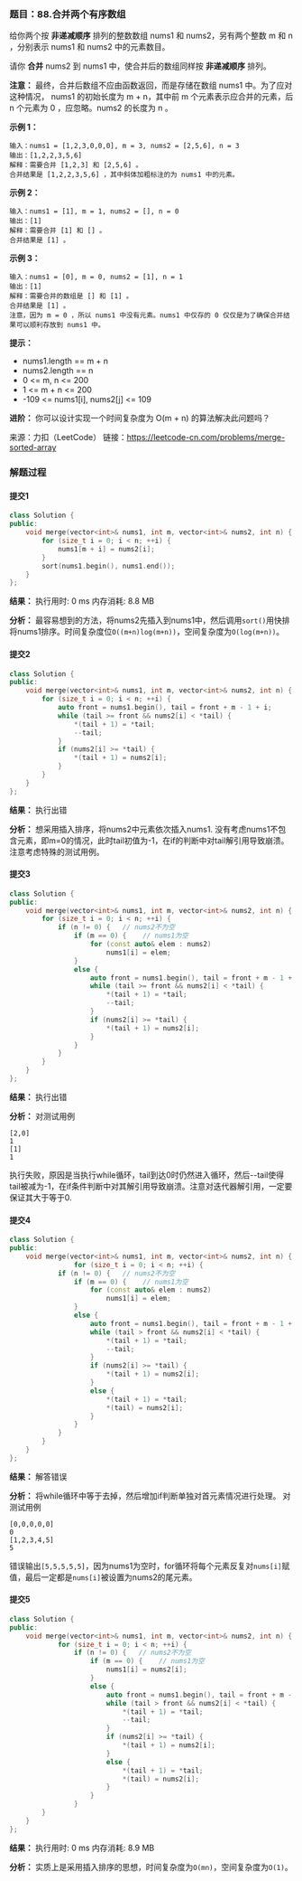 ### 题目：88.合并两个有序数组
给你两个按 **非递减顺序** 排列的整数数组 nums1 和 nums2，另有两个整数 m 和 n ，分别表示 nums1 和 nums2 中的元素数目。

请你 **合并** nums2 到 nums1 中，使合并后的数组同样按 **非递减顺序** 排列。

**注意：** 最终，合并后数组不应由函数返回，而是存储在数组 nums1 中。为了应对这种情况，
nums1 的初始长度为 m + n，其中前 m 个元素表示应合并的元素，后 n 个元素为 0 ，应忽略。nums2 的长度为 n 。


**示例 1：**
```
输入：nums1 = [1,2,3,0,0,0], m = 3, nums2 = [2,5,6], n = 3
输出：[1,2,2,3,5,6]
解释：需要合并 [1,2,3] 和 [2,5,6] 。
合并结果是 [1,2,2,3,5,6] ，其中斜体加粗标注的为 nums1 中的元素。
```
**示例 2：**
```
输入：nums1 = [1], m = 1, nums2 = [], n = 0
输出：[1]
解释：需要合并 [1] 和 [] 。
合并结果是 [1] 。
```
**示例 3：**
```
输入：nums1 = [0], m = 0, nums2 = [1], n = 1
输出：[1]
解释：需要合并的数组是 [] 和 [1] 。
合并结果是 [1] 。
注意，因为 m = 0 ，所以 nums1 中没有元素。nums1 中仅存的 0 仅仅是为了确保合并结果可以顺利存放到 nums1 中。
```

**提示：**
- nums1.length == m + n
- nums2.length == n
- 0 <= m, n <= 200
- 1 <= m + n <= 200
- -109 <= nums1[i], nums2[j] <= 109

**进阶：** 你可以设计实现一个时间复杂度为 O(m + n) 的算法解决此问题吗？

来源：力扣（LeetCode）
链接：https://leetcode-cn.com/problems/merge-sorted-array

### 解题过程
#### 提交1
```C++
class Solution {
public:
    void merge(vector<int>& nums1, int m, vector<int>& nums2, int n) {
        for (size_t i = 0; i < n; ++i) {
            nums1[m + i] = nums2[i];
        }  
        sort(nums1.begin(), nums1.end());
    }
};
```
**结果：** 执行用时: 0 ms    内存消耗: 8.8 MB

**分析：**
最容易想到的方法，将nums2先插入到nums1中，然后调用`sort()`用快排将nums1排序。时间复杂度位`O((m+n)log(m+n))`，空间复杂度为`O(log(m+n))`。

#### 提交2
```C++
class Solution {
public:
    void merge(vector<int>& nums1, int m, vector<int>& nums2, int n) {
        for (size_t i = 0; i < n; ++i) {
            auto front = nums1.begin(), tail = front + m - 1 + i;
            while (tail >= front && nums2[i] < *tail) {
                *(tail + 1) = *tail;
                --tail;
            }
            if (nums2[i] >= *tail) {
                *(tail + 1) = nums2[i];
            }
        }
    }
};
```
**结果：** 执行出错

**分析：**
想采用插入排序，将nums2中元素依次插入nums1. 没有考虑nums1不包含元素，即m=0的情况，此时tail初值为-1，在if的判断中对tail解引用导致崩溃。注意考虑特殊的测试用例。


#### 提交3
```C++
class Solution {
public:
    void merge(vector<int>& nums1, int m, vector<int>& nums2, int n) {
        for (size_t i = 0; i < n; ++i) {
            if (n != 0) {   // nums2不为空
                if (m == 0) {    // nums1为空
                    for (const auto& elem : nums2)
                        nums1[i] = elem;
                }
                else {
                    auto front = nums1.begin(), tail = front + m - 1 + i;
                    while (tail >= front && nums2[i] < *tail) {
                        *(tail + 1) = *tail;
                        --tail;
                    }
                    if (nums2[i] >= *tail) {
                        *(tail + 1) = nums2[i];
                    }
                }
            }
        }
    }
};
```
**结果：** 执行出错

**分析：**
对测试用例
```
[2,0]
1
[1]
1
```
执行失败，原因是当执行while循环，tail到达0时仍然进入循环，然后--tail使得tail被减为-1，在if条件判断中对其解引用导致崩溃。注意对迭代器解引用，一定要保证其大于等于0.

#### 提交4
```C++
class Solution {
public:
    void merge(vector<int>& nums1, int m, vector<int>& nums2, int n) {
                for (size_t i = 0; i < n; ++i) {
            if (n != 0) {   // nums2不为空
                if (m == 0) {    // nums1为空
                    for (const auto& elem : nums2)
                        nums1[i] = elem;
                }
                else {
                    auto front = nums1.begin(), tail = front + m - 1 + i;
                    while (tail > front && nums2[i] < *tail) {
                        *(tail + 1) = *tail;
                        --tail;
                    }
                    if (nums2[i] >= *tail) {
                        *(tail + 1) = nums2[i];
                    }
                    else {
                        *(tail + 1) = *tail;
                        *(tail) = nums2[i];
                    }
                }
            }
        }
    }
};
```
**结果：** 解答错误

**分析：**
将while循环中等于去掉，然后增加if判断单独对首元素情况进行处理。
对测试用例
```
[0,0,0,0,0]
0
[1,2,3,4,5]
5
```
错误输出`[5,5,5,5,5]`，因为nums1为空时，for循环将每个元素反复对`nums[i]`赋值，最后一定都是`nums[i]`被设置为nums2的尾元素。

#### 提交5
```C++
class Solution {
public:
    void merge(vector<int>& nums1, int m, vector<int>& nums2, int n) {
            for (size_t i = 0; i < n; ++i) {
                if (n != 0) {   // nums2不为空
                    if (m == 0) {    // nums1为空
                        nums1[i] = nums2[i];
                    }
                    else {
                        auto front = nums1.begin(), tail = front + m - 1 + i;
                        while (tail > front && nums2[i] < *tail) {
                            *(tail + 1) = *tail;
                            --tail;
                        }
                        if (nums2[i] >= *tail) {
                            *(tail + 1) = nums2[i];
                        }
                        else {
                            *(tail + 1) = *tail;
                            *(tail) = nums2[i];
                        }
                    }
                }
        }
    }
};
```
**结果：** 执行用时: 0 ms    内存消耗: 8.9 MB

**分析：**
实质上是采用插入排序的思想，时间复杂度为`O(mn)`，空间复杂度为`O(1)`。
